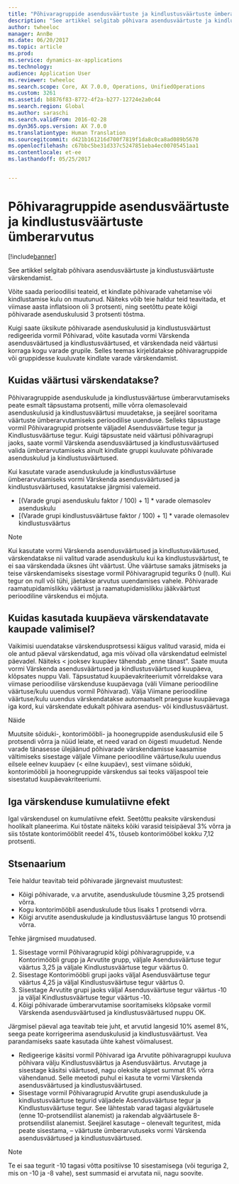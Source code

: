 ```yaml
---
title: "Põhivaragruppide asendusväärtuste ja kindlustusväärtuste ümberarvutus"
description: "See artikkel selgitab põhivara asendusväärtuste ja kindlustusväärtuste värskendamist."
author: twheeloc
manager: AnnBe
ms.date: 06/20/2017
ms.topic: article
ms.prod: 
ms.service: dynamics-ax-applications
ms.technology: 
audience: Application User
ms.reviewer: twheeloc
ms.search.scope: Core, AX 7.0.0, Operations, UnifiedOperations
ms.custom: 3261
ms.assetid: b8876f83-8772-4f2a-b277-12724e2a0c44
ms.search.region: Global
ms.author: saraschi
ms.search.validFrom: 2016-02-28
ms.dyn365.ops.version: AX 7.0.0
ms.translationtype: Human Translation
ms.sourcegitcommit: d421b161216d700f7819f1da8c0ca8ad089b5670
ms.openlocfilehash: c67bbc5be31d337c5247851eba4ec00705451aa1
ms.contentlocale: et-ee
ms.lasthandoff: 05/25/2017


---
```


# <a name="recalculate-replacement-costs-and-insured-values-for-fixed-asset-groups"></a>Põhivaragruppide asendusväärtuste ja kindlustusväärtuste ümberarvutus

[!include[banner](../includes/banner.md)]


See artikkel selgitab põhivara asendusväärtuste ja kindlustusväärtuste värskendamist.

Võite saada perioodilisi teateid, et kindlate põhivarade vahetamise või kindlustamise kulu on muutunud. Näiteks võib teie haldur teid teavitada, et viimase aasta inflatsioon oli 3 protsenti, ning seetõttu peate kõigi põhivarade asenduskulusid 3 protsenti tõstma. 

Kuigi saate üksikute põhivarade asenduskulusid ja kindlustusväärtust redigeerida vormil Põhivarad, võite kasutada vormi Värskenda asendusväärtused ja kindlustusväärtused, et värskendada neid väärtusi korraga kogu varade grupile. Selles teemas kirjeldatakse põhivaragruppide või gruppidesse kuuluvate kindlate varade värskendamist.

## <a name="how-values-are-updated"></a> Kuidas väärtusi värskendatakse?
Põhivaragruppide asenduskulude ja kindlustusväärtuse ümberarvutamiseks peate esmalt täpsustama protsenti, mille võrra olemasolevaid asenduskulusid ja kindlustusväärtusi muudetakse, ja seejärel sooritama väärtuste ümberarvutamiseks perioodilise uuenduse. Selleks täpsustage vormil Põhivaragrupid protsente väljadel Asendusväärtuse tegur ja Kindlustusväärtuse tegur. Kuigi täpsustate neid väärtusi põhivaragrupi jaoks, saate vormil Värskenda asendusväärtused ja kindlustusväärtused valida ümberarvutamiseks ainult kindlate gruppi kuuluvate põhivarade asenduskulud ja kindlustusväärtused. 

Kui kasutate varade asenduskulude ja kindlustusväärtuse ümberarvutamiseks vormi Värskenda asendusväärtused ja kindlustusväärtused, kasutatakse järgmisi valemeid.

-   \[(Varade grupi asenduskulu faktor / 100) + 1\] \* varade olemasolev asenduskulu
-   \[(Varade grupi kindlustusväärtuse faktor / 100) + 1\] \* varade olemasolev kindlustusväärtus

> [!NOTE] 
> Kui kasutate vormi Värskenda asendusväärtused ja kindlustusväärtused, värskendatakse nii valitud varade asenduskulu kui ka kindlustusväärtust, te ei saa värskendada üksnes üht väärtust. Ühe väärtuse samaks jätmiseks ja teise värskendamiseks sisestage vormil Põhivaragrupid teguriks 0 (null). Kui tegur on null või tühi, jäetakse arvutus uuendamises vahele. Põhivarade raamatupidamislikku väärtust ja raamatupidamislikku jääkväärtust perioodiline värskendus ei mõjuta. 

## <a name="how-to-use-a-date-to-select-which-items-to-update"></a> Kuidas kasutada kuupäeva värskendatavate kaupade valimisel?
Vaikimisi uuendatakse värskendusprotsessi käigus valitud varasid, mida ei ole antud päeval värskendatud, aga mis võivad olla värskendatud eelmistel päevadel. Näiteks &lt; jooksev kuupäev tähendab „enne tänast”. Saate muuta vormi Värskenda asendusväärtused ja kindlustusväärtused kuupäeva, klõpsates nuppu Vali. Täpsustatud kuupäevakriteeriumit võrreldakse vara viimase perioodilise värskenduse kuupäevaga (väli Viimane perioodiline väärtuse/kulu uuendus vormil Põhivarad). Välja Viimane perioodiline väärtuse/kulu uuendus värskendatakse automaatselt praeguse kuupäevaga iga kord, kui värskendate edukalt põhivara asendus‑ või kindlustusväärtust. 

Näide 

Muutsite sõiduki-, kontorimööbli- ja hoonegruppide asenduskulusid eile 5 protsendi võrra ja nüüd leiate, et need varad on õigesti muudetud. Nende varade tänasesse ülejäänud põhivarade värskendamisse kaasamise vältimiseks sisestage väljale Viimane perioodiline väärtuse/kulu uuendus eilsele eelnev kuupäev (&lt; eilne kuupäev), sest viimane sõiduki, kontorimööbli ja hoonegruppide värskendus sai teoks väljaspool teie sisestatud kuupäevakriteeriumi.

## <a name="cumulative-effect-of-each-update"></a> Iga värskenduse kumulatiivne efekt
Igal värskendusel on kumulatiivne efekt. Seetõttu peaksite värskendusi hoolikalt planeerima. Kui tõstate näiteks kõiki varasid teisipäeval 3% võrra ja siis tõstate kontorimööblit reedel 4%, tõuseb kontorimööbel kokku 7,12 protsenti.

## <a name="scenario"></a>Stsenaarium
Teie haldur teavitab teid põhivarade järgnevaist muutustest:
-   Kõigi põhivarade, v.a arvutite, asenduskulude tõusmine 3,25 protsendi võrra.
-   Kogu kontorimööbli asenduskulude tõus lisaks 1 protsendi võrra.
-   Kõigi arvutite asenduskulude ja kindlustusväärtuse langus 10 protsendi võrra.

Tehke järgmised muudatused.
1.  Sisestage vormil Põhivaragrupid kõigi põhivaragruppide, v.a Kontorimööbli grupp ja Arvutite grupp, väljale Asendusväärtuse tegur väärtus 3,25 ja väljale Kindlustusväärtuse tegur väärtus 0.
2.  Sisestage Kontorimööbli grupi jaoks väljal Asendusväärtuse tegur väärtus 4,25 ja väljal Kindlustusväärtuse tegur väärtus 0.
3.  Sisestage Arvutite grupi jaoks väljal Asendusväärtuse tegur väärtus ‑10 ja väljal Kindlustusväärtuse tegur väärtus ‑10.
4.  Kõigi põhivarade ümberarvutamise sooritamiseks klõpsake vormil Värskenda asendusväärtused ja kindlustusväärtused nuppu OK.

Järgmisel päeval aga teavitab teie juht, et arvutid langesid 10% asemel 8%, seega peate korrigeerima asenduskulusid ja kindlustusväärtust. Vea parandamiseks saate kasutada ühte kahest võimalusest.
-   Redigeerige käsitsi vormil Põhivarad iga Arvutite põhivaragruppi kuuluva põhivara välju Kindlustusväärtus ja Asendusväärtus. Arvutage ja sisestage käsitsi väärtused, nagu oleksite algset summat 8% võrra vähendanud. Selle meetodi puhul ei kasuta te vormi Värskenda asendusväärtused ja kindlustusväärtused.
-   Sisestage vormil Põhivaragrupid Arvutite grupi asenduskulude ja kindlustusväärtuse tegurid väljadele Asendusväärtuse tegur ja Kindlustusväärtuse tegur. See lähtestab varad tagasi algväärtusele (enne 10-protsendilist alanemist) ja rakendab algväärtusele 8-protsendilist alanemist. Seejärel kasutage – olenevalt teguritest, mida peate sisestama, – väärtuste ümberarvutuseks vormi Värskenda asendusväärtused ja kindlustusväärtused.

> [!NOTE]  
> Te ei saa tegurit -10 tagasi võtta positiivse 10 sisestamisega (või teguriga 2, mis on -10 ja -8 vahe), sest summasid ei arvutata nii, nagu soovite. 






